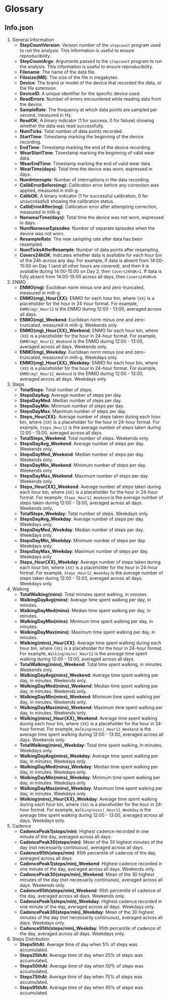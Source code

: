 # Glossary

## Info.json

1. General Information
    - **StepCountVersion**: Version number of the `stepcount` program used to run the analysis. This information is useful to ensure reproducibility.
    - **StepCountArgs**: Arguments passed to the `stepcount` program to run the analysis. This information is useful to ensure reproducibility.
    - **Filename**: The name of the data file.
    - **Filesize(MB)**: The size of the file in megabytes.
    - **Device**: The brand or model of the device that recorded the data, or the file extension.
    - **DeviceID**: A unique identifier for the specific device used.
    - **ReadErrors**: Number of errors encountered while reading data from the device.
    - **SampleRate**: The frequency at which data points are sampled per second, measured in Hz.
    - **ReadOK**: A binary indicator (1 for success, 0 for failure) showing whether the data was read successfully.
    - **NumTicks**: Total number of data points recorded.
    - **StartTime**: Timestamp marking the beginning of the device recording.
    - **EndTime**: Timestamp marking the end of the device recording.
    - **WearStartTime**: Timestamp marking the beginning of valid wear data.
    - **WearEndTime**: Timestamp marking the end of valid wear data.
    - **WearTime(days)**: Total time the device was worn, expressed in days.
    - **NumInterrupts**: Number of interruptions in the data recording.
    - **CalibErrorBefore(mg)**: Calibration error before any correction was applied, measured in milli-g.
    - **CalibOK**: A binary indicator (1 for successful calibration, 0 for unsuccessful) showing the calibration status.
    - **CalibErrorAfter(mg)**: Calibration error after attempting correction, measured in milli-g.
    - **NonwearTime(days)**: Total time the device was not worn, expressed in days.
    - **NumNonwearEpisodes**: Number of separate episodes when the device was not worn.
    - **ResampleRate**: The new sampling rate after data has been resampled.
    - **NumTicksAfterResample**: Number of data points after resampling.
    - **Covers24hOK**: Indicates whether data is available for each hour bin of the 24h across any day. For example, if data is absent from 14:00-15:00 on Day 1 (and all other hours are covered), and then it is available during 14:00-15:00 on Day 2, then `Covers24hOK=1`. If data is fully absent from 14:00-15:00 across all days, then `Covers24hOK=0`.
1. ENMO
    - **ENMO(mg)**: Euclidean norm minus one and zero-truncated, measured in milli-g.
    - **ENMO(mg)_Hour{XX}**: ENMO for each hour bin, where `{XX}` is a placeholder for the hour in 24-hour format. For example, `ENMO(mg)_Hour12` is the ENMO during 12:00 - 13:00, averaged across all days.
    - **ENMO(mg)_Weekend**: Euclidean norm minus one and zero-truncated, measured in milli-g. Weekends only.
    - **ENMO(mg)_Hour{XX}_Weekend**: ENMO for each hour bin, where `{XX}` is a placeholder for the hour in 24-hour format. For example, `ENMO(mg)_Hour12_Weekend` is the ENMO during 12:00 - 13:00, averaged across all days. Weekends only.
    - **ENMO(mg)_Weekday**: Euclidean norm minus one and zero-truncated, measured in milli-g. Weekdays only.
    - **ENMO(mg)_Hour{XX}_Weekday**: ENMO for each hour bin, where `{XX}` is a placeholder for the hour in 24-hour format. For example, `ENMO(mg)_Hour12_Weekend` is the ENMO during 12:00 - 13:00, averaged across all days. Weekdays only.
1. Steps
    - **TotalSteps**: Total number of steps.
    - **StepsDayAvg**: Average number of steps per day.
    - **StepsDayMed**: Median number of steps per day.
    - **StepsDayMin**: Minimum number of steps per day.
    - **StepsDayMax**: Maximum number of steps per day.
    - **Steps_Hour{XX}**: Average number of steps taken during each hour bin, where `{XX}` is a placeholder for the hour in 24-hour format. For example, `Steps_Hour12` is the average number of steps taken during 12:00 - 13:00, averaged across all days.
    <!-- weekends -->
    - **TotalSteps_Weekend**: Total number of steps. Weekends only.
    - **StepsDayAvg_Weekend**: Average number of steps per day. Weekends only.
    - **StepsDayMed_Weekend**: Median number of steps per day. Weekends only.
    - **StepsDayMin_Weekend**: Minimum number of steps per day. Weekends only.
    - **StepsDayMax_Weekend**: Maximum number of steps per day. Weekends only.
    - **Steps_Hour{XX}_Weekend**: Average number of steps taken during each hour bin, where `{XX}` is a placeholder for the hour in 24-hour format. For example, `Steps_Hour12_Weekend` is the average number of steps taken during 12:00 - 13:00, averaged across all days. Weekends only.
    <!-- weekdays -->
    - **TotalSteps_Weekday**: Total number of steps. Weekdays only.
    - **StepsDayAvg_Weekday**: Average number of steps per day. Weekdays only.
    - **StepsDayMed_Weekday**: Median number of steps per day. Weekdays only.
    - **StepsDayMin_Weekday**: Minimum number of steps per day. Weekdays only.
    - **StepsDayMax_Weekday**: Maximum number of steps per day. Weekdays only.
    - **Steps_Hour{XX}_Weekday**: Average number of steps taken during each hour bin, where `{XX}` is a placeholder for the hour in 24-hour format. For example, `Steps_Hour12_Weekday` is the average number of steps taken during 12:00 - 13:00, averaged across all days. Weekdays only.
1. Walking
    - **TotalWalking(mins)**: Total minutes spent walking, in minutes.
    - **WalkingDayAvg(mins)**: Average time spent walking per day, in minutes.
    - **WalkingDayMed(mins)**: Median time spent walking per day, in minutes.
    - **WalkingDayMin(mins)**: Minimum time spent walking per day, in minutes.
    - **WalkingDayMax(mins)**: Maximum time spent walking per day, in minutes.
    - **Walking(mins)_Hour{XX}**: Average time spent walking during each hour bin, where `{XX}` is a placeholder for the hour in 24-hour format. For example, `Walking(mins)_Hour12` is the average time spent walking during 12:00 - 13:00, averaged across all days.
    <!-- weekends -->
    - **TotalWalking(mins)_Weekend**: Total time spent walking, in minutes. Weekends only.
    - **WalkingDayAvg(mins)_Weekend**: Average time spent walking per day, in minutes. Weekends only.
    - **WalkingDayMed(mins)_Weekend**: Median time spent walking per day, in minutes. Weekends only.
    - **WalkingDayMin(mins)_Weekend**: Minimum time spent walking per day, in minutes. Weekends only.
    - **WalkingDayMax(mins)_Weekend**: Maximum time spent walking per day, in minutes. Weekends only.
    - **Walking(mins)_Hour{XX}_Weekend**: Average time spent walking during each hour bin, where `{XX}` is a placeholder for the hour in 24-hour format. For example, `Walking(mins)_Hour12_Weekend` is the average time spent walking during 12:00 - 13:00, averaged across all days. Weekends only.
    <!-- weekdays -->
    - **TotalWalking(mins)_Weekday**: Total time spent walking, in minutes. Weekdays only.
    - **WalkingDayAvg(mins)_Weekday**: Average time spent walking per day, in minutes. Weekdays only.
    - **WalkingDayMed(mins)_Weekday**: Median time spent walking per day, in minutes. Weekdays only.
    - **WalkingDayMin(mins)_Weekday**: Minimum time spent walking per day, in minutes. Weekdays only.
    - **WalkingDayMax(mins)_Weekday**: Maximum time spent walking per day, in minutes. Weekdays only.
    - **Walking(mins)_Hour{XX}_Weekday**: Average time spent walking during each hour bin, where `{XX}` is a placeholder for the hour in 24-hour format. For example, `Walking(mins)_Hour12_Weekday` is the average time spent walking during 12:00 - 13:00, averaged across all days. Weekdays only.
1. Cadence
    - **CadencePeak1(steps/min)**: Highest cadence recorded in one minute of the day, averaged across all days.
    - **CadencePeak30(steps/min)**: Mean of the 30 highest minutes of the day (not necessarily continuous), averaged across all days.
    - **Cadence95th(steps/min)**: 95th percentile of cadence of the day, averaged across all days.
    <!-- weekends -->
    - **CadencePeak1(steps/min)_Weekend**: Highest cadence recorded in one minute of the day, averaged across all days. Weekends only.
    - **CadencePeak30(steps/min)_Weekend**: Mean of the 30 highest minutes of the day (not necessarily continuous), averaged across all days. Weekends only.
    - **Cadence95th(steps/min)_Weekend**: 95th percentile of cadence of the day, averaged across all days. Weekends only.
    <!-- weekdays -->
    - **CadencePeak1(steps/min)_Weekday**: Highest cadence recorded in one minute of the day, averaged across all days. Weekdays only.
    - **CadencePeak30(steps/min)_Weekday**: Mean of the 30 highest minutes of the day (not necessarily continuous), averaged across all days. Weekdays only.
    - **Cadence95th(steps/min)_Weekday**: 95th percentile of cadence of the day, averaged across all days. Weekdays only.
1. Steps Distribution
    - **Steps5thAt**: Average time of day when 5% of steps was accumulated.
    - **Steps25thAt**: Average time of day when 25% of steps was accumulated.
    - **Steps50thAt**: Average time of day when 50% of steps was accumulated.
    - **Steps75thAt**: Average time of day when 75% of steps was accumulated.
    - **Steps95thAt**: Average time of day when 95% of steps was accumulated.
